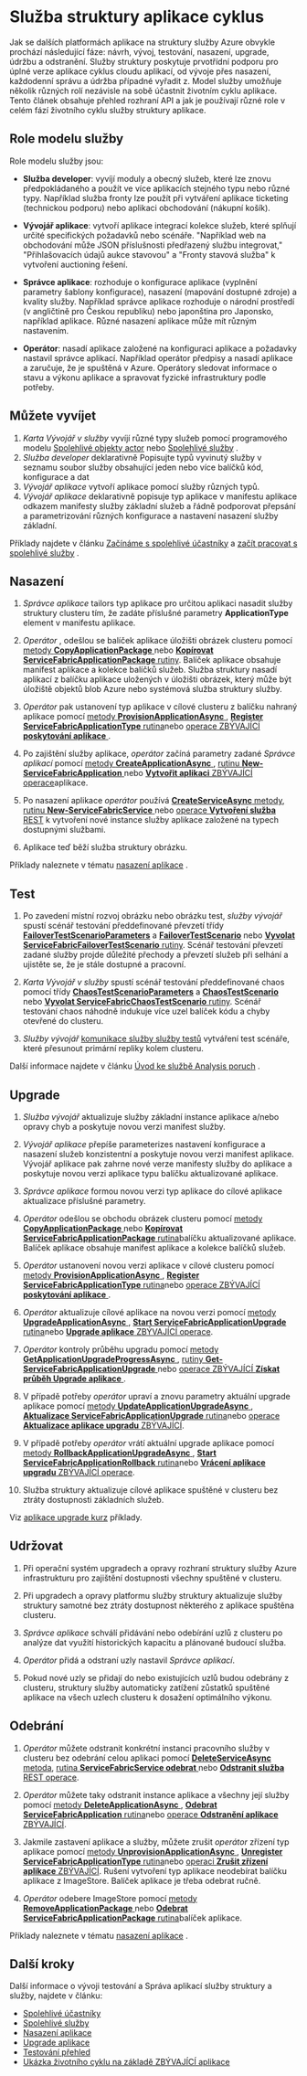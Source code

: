 <properties
   pageTitle="Životního cyklu aplikace v služby struktury | Microsoft Azure"
   description="Popisuje vývoj, nasazení, testování, upgradu, Správa a odebrání aplikací služby struktury."
   services="service-fabric"
   documentationCenter=".net"
   authors="rwike77"
   manager="timlt"
   editor=""/>


<tags
   ms.service="service-fabric"
   ms.devlang="dotnet"
   ms.topic="article"
   ms.tgt_pltfrm="NA"
   ms.workload="NA"
   ms.date="08/25/2016"
   ms.author="ryanwi"/>


# <a name="service-fabric-application-lifecycle"></a>Služba struktury aplikace cyklus
Jak se dalších platformách aplikace na struktury služby Azure obvykle prochází následující fáze: návrh, vývoj, testování, nasazení, upgrade, údržbu a odstranění. Služby struktury poskytuje prvotřídní podporu pro úplné verze aplikace cyklus cloudu aplikací, od vývoje přes nasazení, každodenní správu a údržba případné vyřadit z. Model služby umožňuje několik různých rolí nezávisle na sobě účastnit životním cyklu aplikace. Tento článek obsahuje přehled rozhraní API a jak je používají různé role v celém fází životního cyklu služby struktury aplikace.

## <a name="service-model-roles"></a>Role modelu služby
Role modelu služby jsou:

- **Služba developer**: vyvíjí moduly a obecný služeb, které lze znovu předpokládaného a použít ve více aplikacích stejného typu nebo různé typy. Například služba fronty lze použít při vytváření aplikace ticketing (technickou podporu) nebo aplikaci obchodování (nákupní košík).

- **Vývojář aplikace**: vytvoří aplikace integrací kolekce služeb, které splňují určité specifických požadavků nebo scénáře. "Například web na obchodování může JSON příslušnosti předřazený službu integrovat," "Přihlašovacích údajů aukce stavovou" a "Fronty stavová služba" k vytvoření auctioning řešení.

- **Správce aplikace**: rozhoduje o konfigurace aplikace (vyplnění parametry šablony konfigurace), nasazení (mapování dostupné zdroje) a kvality služby. Například správce aplikace rozhoduje o národní prostředí (v angličtině pro Českou republiku) nebo japonština pro Japonsko, například aplikace. Různé nasazení aplikace může mít různým nastavením.

- **Operátor**: nasadí aplikace založené na konfiguraci aplikace a požadavky nastavil správce aplikací. Například operátor předpisy a nasadí aplikace a zaručuje, že je spuštěná v Azure. Operátory sledovat informace o stavu a výkonu aplikace a spravovat fyzické infrastruktury podle potřeby.


## <a name="develop"></a>Můžete vyvíjet
1. *Karta Vývojář v služby* vyvíjí různé typy služeb pomocí programového modelu [Spolehlivé objekty actor](service-fabric-reliable-actors-introduction.md) nebo [Spolehlivé služby](service-fabric-reliable-services-introduction.md) .
2. *Služba developer* deklarativně Popisujte typů vyvinutý služby v seznamu soubor služby obsahující jeden nebo více balíčků kód, konfigurace a dat
3. *Vývojář aplikace* vytvoří aplikace pomocí služby různých typů.
4. *Vývojář aplikace* deklarativně popisuje typ aplikace v manifestu aplikace odkazem manifesty služby základní služeb a řádně podporovat přepsání a parametrizování různých konfigurace a nastavení nasazení služby základní.

Příklady najdete v článku [Začínáme s spolehlivé účastníky](service-fabric-reliable-actors-get-started.md) a [začít pracovat s spolehlivé služby](service-fabric-reliable-services-quick-start.md) .

## <a name="deploy"></a>Nasazení
1. *Správce aplikace* tailors typ aplikace pro určitou aplikaci nasadit služby struktury clusteru tím, že zadáte příslušné parametry **ApplicationType** element v manifestu aplikace.

2. *Operátor* , odešlou se balíček aplikace úložišti obrázek clusteru pomocí [metody **CopyApplicationPackage** ](https://msdn.microsoft.com/library/azure/system.fabric.fabricclient.applicationmanagementclient.copyapplicationpackage.aspx) nebo [ **Kopírovat ServiceFabricApplicationPackage** rutiny](https://msdn.microsoft.com/library/azure/mt125905.aspx). Balíček aplikace obsahuje manifest aplikace a kolekce balíčků služeb. Služba struktury nasadí aplikací z balíčku aplikace uložených v úložišti obrázek, který může být úložiště objektů blob Azure nebo systémová služba struktury služby.

3. *Operátor* pak ustanovení typ aplikace v cílové clusteru z balíčku nahraný aplikace pomocí [metody **ProvisionApplicationAsync** ](https://msdn.microsoft.com/library/azure/system.fabric.fabricclient.applicationmanagementclient.provisionapplicationasync.aspx), [ **Register ServiceFabricApplicationType** rutina](https://msdn.microsoft.com/library/azure/mt125958.aspx)nebo [operace ZBÝVAJÍCÍ **poskytování aplikace** ](https://msdn.microsoft.com/library/azure/dn707672.aspx).

4. Po zajištění služby aplikace, *operátor* začíná parametry zadané *Správce aplikací* pomocí [metody **CreateApplicationAsync** ](https://msdn.microsoft.com/library/azure/system.fabric.fabricclient.applicationmanagementclient.createapplicationasync.aspx), [rutinu **New-ServiceFabricApplication** ](https://msdn.microsoft.com/library/azure/mt125913.aspx)nebo [ **Vytvořit aplikaci** ZBÝVAJÍCÍ operace](https://msdn.microsoft.com/library/azure/dn707676.aspx)aplikace.

5. Po nasazení aplikace *operátor* používá [ **CreateServiceAsync** metody](https://msdn.microsoft.com/library/azure/system.fabric.fabricclient.servicemanagementclient.createserviceasync.aspx), [rutinu **New-ServiceFabricService** ](https://msdn.microsoft.com/library/azure/mt125874.aspx)nebo [operace **Vytvoření služba** REST](https://msdn.microsoft.com/library/azure/dn707657.aspx) k vytvoření nové instance služby aplikace založené na typech dostupnými službami.

6. Aplikace teď běží služba struktury obrázku.

Příklady naleznete v tématu [nasazení aplikace](service-fabric-deploy-remove-applications.md) .

## <a name="test"></a>Test
1. Po zavedení místní rozvoj obrázku nebo obrázku test, *služby vývojář* spustí scénář testování předdefinované převzetí třídy [**FailoverTestScenarioParameters**](https://msdn.microsoft.com/library/azure/system.fabric.testability.scenario.failovertestscenarioparameters.aspx) a [**FailoverTestScenario**](https://msdn.microsoft.com/library/azure/system.fabric.testability.scenario.failovertestscenario.aspx) nebo [ **Vyvolat ServiceFabricFailoverTestScenario** rutiny](https://msdn.microsoft.com/library/azure/mt644783.aspx). Scénář testování převzetí zadané služby projde důležité přechody a převzetí služeb při selhání a ujistěte se, že je stále dostupné a pracovní.

2. *Karta Vývojář v služby* spustí scénář testování předdefinované chaos pomocí třídy [**ChaosTestScenarioParameters**](https://msdn.microsoft.com/library/azure/system.fabric.testability.scenario.chaostestscenarioparameters.aspx) a [**ChaosTestScenario**](https://msdn.microsoft.com/library/azure/system.fabric.testability.scenario.chaostestscenario.aspx) nebo [ **Vyvolat ServiceFabricChaosTestScenario** rutiny](https://msdn.microsoft.com/library/azure/mt644774.aspx). Scénář testování chaos náhodně indukuje více uzel balíček kódu a chyby otevřené do clusteru.

3. *Služby vývojář* [komunikace služby služby testů](service-fabric-testability-scenarios-service-communication.md) vytváření test scénáře, které přesunout primární repliky kolem clusteru.

Další informace najdete v článku [Úvod ke službě Analysis poruch](service-fabric-testability-overview.md) .

## <a name="upgrade"></a>Upgrade
1. *Služba vývojář* aktualizuje služby základní instance aplikace a/nebo opravy chyb a poskytuje novou verzi manifest služby.

2. *Vývojář aplikace* přepíše parameterizes nastavení konfigurace a nasazení služeb konzistentní a poskytuje novou verzi manifest aplikace. Vývojář aplikace pak zahrne nové verze manifesty služby do aplikace a poskytuje novou verzi aplikace typu balíčku aktualizované aplikace.

3. *Správce aplikace* formou novou verzi typ aplikace do cílové aplikace aktualizace příslušné parametry.

5. *Operátor* odešlou se obchodu obrázek clusteru pomocí [metody **CopyApplicationPackage** ](https://msdn.microsoft.com/library/azure/system.fabric.fabricclient.applicationmanagementclient.copyapplicationpackage.aspx) nebo [ **Kopírovat ServiceFabricApplicationPackage** rutina](https://msdn.microsoft.com/library/azure/mt125905.aspx)balíčku aktualizované aplikace. Balíček aplikace obsahuje manifest aplikace a kolekce balíčků služeb.

6. *Operátor* ustanovení novou verzi aplikace v cílové clusteru pomocí [metody **ProvisionApplicationAsync** ](https://msdn.microsoft.com/library/azure/system.fabric.fabricclient.applicationmanagementclient.provisionapplicationasync.aspx), [ **Register ServiceFabricApplicationType** rutina](https://msdn.microsoft.com/library/azure/mt125958.aspx)nebo [operace ZBÝVAJÍCÍ **poskytování aplikace** ](https://msdn.microsoft.com/library/azure/dn707672.aspx).

7. *Operátor* aktualizuje cílové aplikace na novou verzi pomocí [metody **UpgradeApplicationAsync** ](https://msdn.microsoft.com/library/azure/system.fabric.fabricclient.applicationmanagementclient.upgradeapplicationasync.aspx), [ **Start ServiceFabricApplicationUpgrade** rutina](https://msdn.microsoft.com/library/azure/mt125975.aspx)nebo [ **Upgrade aplikace** ZBÝVAJÍCÍ operace](https://msdn.microsoft.com/library/azure/dn707633.aspx).

8. *Operátor* kontroly průběhu upgradu pomocí [metody **GetApplicationUpgradeProgressAsync** ](https://msdn.microsoft.com/library/azure/system.fabric.fabricclient.applicationmanagementclient.getapplicationupgradeprogressasync.aspx), [rutiny **Get-ServiceFabricApplicationUpgrade** ](https://msdn.microsoft.com/library/azure/mt125988.aspx)nebo [operace ZBÝVAJÍCÍ **Získat průběh Upgrade aplikace** ](https://msdn.microsoft.com/library/azure/dn707631.aspx).

9. V případě potřeby *operátor* upraví a znovu parametry aktuální upgrade aplikace pomocí [metody **UpdateApplicationUpgradeAsync** ](https://msdn.microsoft.com/library/azure/system.fabric.fabricclient.applicationmanagementclient.updateapplicationupgradeasync.aspx), [ **Aktualizace ServiceFabricApplicationUpgrade** rutina](https://msdn.microsoft.com/library/azure/mt126030.aspx)nebo [operace **Aktualizace aplikace upgradu** ZBÝVAJÍCÍ](https://msdn.microsoft.com/library/azure/mt628489.aspx).

10. V případě potřeby *operátor* vrátí aktuální upgrade aplikace pomocí [metody **RollbackApplicationUpgradeAsync** ](https://msdn.microsoft.com/library/azure/system.fabric.fabricclient.applicationmanagementclient.rollbackapplicationupgradeasync.aspx), [ **Start ServiceFabricApplicationRollback** rutina](https://msdn.microsoft.com/library/azure/mt125833.aspx)nebo [ **Vrácení aplikace upgradu** ZBÝVAJÍCÍ operace](https://msdn.microsoft.com/library/azure/mt628494.aspx).

11. Služba struktury aktualizuje cílové aplikace spuštěné v clusteru bez ztráty dostupnosti základních služeb.

Viz [aplikace upgrade kurz](service-fabric-application-upgrade-tutorial.md) příklady.

## <a name="maintain"></a>Udržovat
1. Při operační systém upgradech a opravy rozhraní struktury služby Azure infrastrukturu pro zajištění dostupnosti všechny spuštěné v clusteru.

2. Při upgradech a opravy platformu služby struktury aktualizuje služby struktury samotné bez ztráty dostupnost některého z aplikace spuštěna clusteru.

3. *Správce aplikace* schválí přidávání nebo odebírání uzlů z clusteru po analýze dat využití historických kapacitu a plánované budoucí služba.

4. *Operátor* přidá a odstraní uzly nastavil *Správce aplikací*.

5. Pokud nové uzly se přidají do nebo existujících uzlů budou odebrány z clusteru, struktury služby automaticky zatížení zůstatků spuštěné aplikace na všech uzlech clusteru k dosažení optimálního výkonu.

## <a name="remove"></a>Odebrání
1. *Operátor* můžete odstranit konkrétní instanci pracovního služby v clusteru bez odebrání celou aplikaci pomocí [ **DeleteServiceAsync** metoda](https://msdn.microsoft.com/library/azure/system.fabric.fabricclient.servicemanagementclient.deleteserviceasync.aspx), [rutina **ServiceFabricService odebrat** ](https://msdn.microsoft.com/library/azure/mt126033.aspx)nebo [ **Odstranit služba** REST operace](https://msdn.microsoft.com/library/azure/dn707687.aspx).  

2. *Operátor* můžete taky odstranit instance aplikace a všechny její služby pomocí [metody **DeleteApplicationAsync** ](https://msdn.microsoft.com/library/azure/system.fabric.fabricclient.applicationmanagementclient.deleteapplicationasync.aspx), [ **Odebrat ServiceFabricApplication** rutina](https://msdn.microsoft.com/library/azure/mt125914.aspx)nebo [operace **Odstranění aplikace** ZBÝVAJÍCÍ](https://msdn.microsoft.com/library/azure/dn707651.aspx).

3. Jakmile zastavení aplikace a služby, můžete zrušit *operátor* zřízení typ aplikace pomocí [metody **UnprovisionApplicationAsync** ](https://msdn.microsoft.com/library/azure/system.fabric.fabricclient.applicationmanagementclient.unprovisionapplicationasync.aspx), [ **Unregister ServiceFabricApplicationType** rutina](https://msdn.microsoft.com/library/azure/mt125885.aspx)nebo [operaci **Zrušit zřízení aplikace** ZBÝVAJÍCÍ](https://msdn.microsoft.com/library/azure/dn707671.aspx). Rušení vytvoření typ aplikace neodebírat balíčku aplikace z ImageStore. Balíček aplikace je třeba odebrat ručně.

4. *Operátor* odebere ImageStore pomocí [metody **RemoveApplicationPackage** ](https://msdn.microsoft.com/library/azure/system.fabric.fabricclient.applicationmanagementclient.removeapplicationpackage.aspx) nebo [ **Odebrat ServiceFabricApplicationPackage** rutina](https://msdn.microsoft.com/library/azure/mt163532.aspx)balíček aplikace.

Příklady naleznete v tématu [nasazení aplikace](service-fabric-deploy-remove-applications.md) .

## <a name="next-steps"></a>Další kroky

Další informace o vývoji testování a Správa aplikací služby struktury a služby, najdete v článku:

- [Spolehlivé účastníky](service-fabric-reliable-actors-introduction.md)
- [Spolehlivé služby](service-fabric-reliable-services-introduction.md)
- [Nasazení aplikace](service-fabric-deploy-remove-applications.md)
- [Upgrade aplikace](service-fabric-application-upgrade.md)
- [Testování přehled](service-fabric-testability-overview.md)
- [Ukázka životního cyklu na základě ZBÝVAJÍCÍ aplikace](service-fabric-rest-based-application-lifecycle-sample.md)
